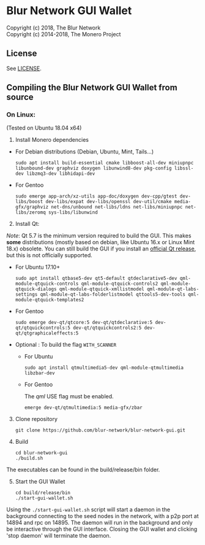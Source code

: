 # Blur Network GUI Wallet

Copyright (c) 2018, The Blur Network</br> 
Copyright (c) 2014-2018, The Monero Project

## License

See [LICENSE](LICENSE).

## Compiling the Blur Network GUI Wallet from source

### On Linux:

(Tested on Ubuntu 18.04 x64)

1. Install Monero dependencies

  - For Debian distributions (Debian, Ubuntu, Mint, Tails...)

	`sudo apt install build-essential cmake libboost-all-dev miniupnpc libunbound-dev graphviz doxygen libunwind8-dev pkg-config libssl-dev libzmq3-dev libhidapi-dev`

  - For Gentoo

	`sudo emerge app-arch/xz-utils app-doc/doxygen dev-cpp/gtest dev-libs/boost dev-libs/expat dev-libs/openssl dev-util/cmake media-gfx/graphviz net-dns/unbound net-libs/ldns net-libs/miniupnpc net-libs/zeromq sys-libs/libunwind`

2. Install Qt:

  *Note*: Qt 5.7 is the minimum version required to build the GUI. This makes **some** distributions (mostly based on debian, like Ubuntu 16.x or Linux Mint 18.x) obsolete. You can still build the GUI if you install an [official Qt release](https://wiki.qt.io/Install_Qt_5_on_Ubuntu), but this is not officially supported.

  - For Ubuntu 17.10+

    `sudo apt install qtbase5-dev qt5-default qtdeclarative5-dev qml-module-qtquick-controls qml-module-qtquick-controls2 qml-module-qtquick-dialogs qml-module-qtquick-xmllistmodel qml-module-qt-labs-settings qml-module-qt-labs-folderlistmodel qttools5-dev-tools qml-module-qtquick-templates2`

  - For Gentoo

    `sudo emerge dev-qt/qtcore:5 dev-qt/qtdeclarative:5 dev-qt/qtquickcontrols:5 dev-qt/qtquickcontrols2:5 dev-qt/qtgraphicaleffects:5`

  - Optional : To build the flag `WITH_SCANNER`

    - For Ubuntu

      `sudo apt install qtmultimedia5-dev qml-module-qtmultimedia libzbar-dev`

    - For Gentoo

      The *qml* USE flag must be enabled.

      `emerge dev-qt/qtmultimedia:5 media-gfx/zbar`


3. Clone repository

    `git clone https://github.com/blur-network/blur-network-gui.git`

4. Build

    ```
    cd blur-network-gui
    ./build.sh
    ```

The executables can be found in the build/release/bin folder.

5. Start the GUI Wallet

	```
	cd build/release/bin
	./start-gui-wallet.sh
	```
	
Using the `./start-gui-wallet.sh` script will start a daemon in the background connecting to the seed nodes in the network, with a p2p port at 14894 and rpc on 14895.  The daemon will run in the background and only be interactive through the GUI interface.  Closing the GUI wallet and clicking 'stop daemon' will terminate the daemon.
